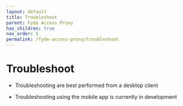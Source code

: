 ```yaml
---
layout: default
title: Troubleshoot
parent: Fyde Access Proxy
has_children: true
nav_order: 5
permalink: /fyde-access-proxy/troubleshoot
---
```

# Troubleshoot

- Troubleshooting are best performed from a desktop client

- Troubleshooting using the mobile app is currently in development
